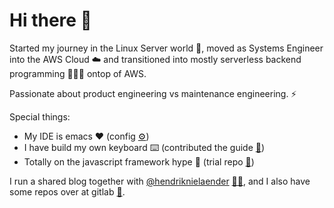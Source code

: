 # Hi there 👋

Started my journey in the Linux Server world 💾, moved as Systems Engineer into the AWS Cloud ☁️ and transitioned into mostly serverless backend programming 👨🏻‍💻 ontop of AWS.

Passionate about product engineering vs maintenance engineering. ⚡️

Special things:
- My IDE is emacs ❤️ (config [⚙️](https://github.com/flyck/.emacs.d))
- I have build my own keyboard ⌨️ (contributed the guide [📗](https://github.com/adereth/dactyl-keyboard/tree/master/guide))
- Totally on the javascript framework hype 🚀 (trial repo [🧪](https://gitlab.com/flyck/hype-js))

I run a shared blog together with [@hendriknielaender](https://github.com/hendriknielaender) [🤜🤛](https://double-trouble.dev/), and I also have some repos over at gitlab [🦊](https://gitlab.com/flyck).
